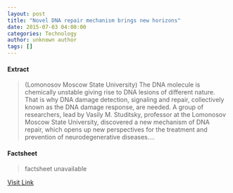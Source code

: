 ```yaml
---
layout: post
title: "Novel DNA repair mechanism brings new horizons"
date: 2015-07-03 04:00:00
categories: Technology
author: unknown author
tags: []
---
```



#### Extract
>(Lomonosov Moscow State University) The DNA molecule is chemically unstable giving rise to DNA lesions of different nature. That is why DNA damage detection, signaling and repair, collectively known as the DNA damage response, are needed. A group of researchers, lead by Vasily M. Studitsky, professor at the Lomonosov Moscow State University, discovered a new mechanism of DNA repair, which opens up new perspectives for the treatment and prevention of neurodegenerative diseases....

#### Factsheet
>factsheet unavailable

[Visit Link](http://www.eurekalert.org/pub_releases/2015-07/lmsu-ndr062615.php)


